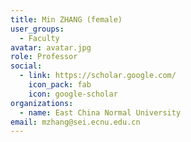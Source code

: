 ```yaml
---
title: Min ZHANG (female)
user_groups:
  - Faculty
avatar: avatar.jpg
role: Professor
social:
  - link: https://scholar.google.com/
    icon_pack: fab
    icon: google-scholar
organizations:
  - name: East China Normal University
email: mzhang@sei.ecnu.edu.cn
---
```

